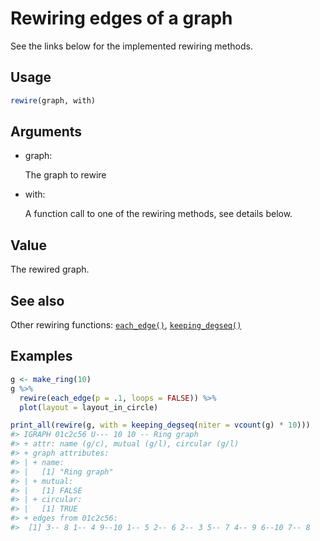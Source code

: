 # Rewiring edges of a graph

See the links below for the implemented rewiring methods.

## Usage

``` r
rewire(graph, with)
```

## Arguments

- graph:

  The graph to rewire

- with:

  A function call to one of the rewiring methods, see details below.

## Value

The rewired graph.

## See also

Other rewiring functions:
[`each_edge()`](https://r.igraph.org/reference/each_edge.md),
[`keeping_degseq()`](https://r.igraph.org/reference/keeping_degseq.md)

## Examples

``` r
g <- make_ring(10)
g %>%
  rewire(each_edge(p = .1, loops = FALSE)) %>%
  plot(layout = layout_in_circle)

print_all(rewire(g, with = keeping_degseq(niter = vcount(g) * 10)))
#> IGRAPH 01c2c56 U--- 10 10 -- Ring graph
#> + attr: name (g/c), mutual (g/l), circular (g/l)
#> + graph attributes:
#> | + name:
#> |   [1] "Ring graph"
#> | + mutual:
#> |   [1] FALSE
#> | + circular:
#> |   [1] TRUE
#> + edges from 01c2c56:
#>  [1] 3-- 8 1-- 4 9--10 1-- 5 2-- 6 2-- 3 5-- 7 4-- 9 6--10 7-- 8
```
